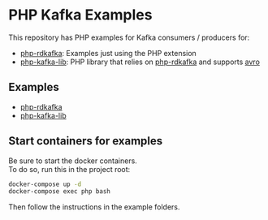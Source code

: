 # PHP Kafka Examples
This repository has PHP examples for Kafka consumers / producers for:
- [php-rdkafka](https://github.com/arnaud-lb/php-rdkafka): Examples just using the PHP extension
- [php-kafka-lib](https://github.com/jobcloud/php-kafka-lib): PHP library that relies on [php-rdkafka](https://github.com/arnaud-lb/php-rdkafka) and supports [avro](https://github.com/flix-tech/avro-serde-php)

## Examples
- [php-rdkafka](src/ext-php-rdkafka/pure-php)
- [php-kafka-lib](src/ext-php-rdkafka/php-kafka-lib)

## Start containers for examples
Be sure to start the docker containers.  
To do so, run this in the project root:
```bash
docker-compose up -d
docker-compose exec php bash
```
Then follow the instructions in the example folders.